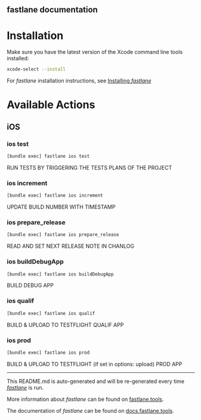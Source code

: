 fastlane documentation
----

# Installation

Make sure you have the latest version of the Xcode command line tools installed:

```sh
xcode-select --install
```

For _fastlane_ installation instructions, see [Installing _fastlane_](https://docs.fastlane.tools/#installing-fastlane)

# Available Actions

## iOS

### ios test

```sh
[bundle exec] fastlane ios test
```

RUN TESTS BY TRIGGERING THE TESTS PLANS OF THE PROJECT

### ios increment

```sh
[bundle exec] fastlane ios increment
```

UPDATE BUILD NUMBER WITH TIMESTAMP

### ios prepare_release

```sh
[bundle exec] fastlane ios prepare_release
```

READ AND SET NEXT RELEASE NOTE IN CHANLOG

### ios buildDebugApp

```sh
[bundle exec] fastlane ios buildDebugApp
```

BUILD DEBUG APP

### ios qualif

```sh
[bundle exec] fastlane ios qualif
```

BUILD & UPLOAD TO TESTFLIGHT QUALIF APP

### ios prod

```sh
[bundle exec] fastlane ios prod
```

BUILD & UPLOAD TO TESTFLIGHT (if set in options: upload) PROD APP

----

This README.md is auto-generated and will be re-generated every time [_fastlane_](https://fastlane.tools) is run.

More information about _fastlane_ can be found on [fastlane.tools](https://fastlane.tools).

The documentation of _fastlane_ can be found on [docs.fastlane.tools](https://docs.fastlane.tools).
